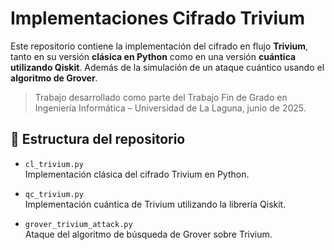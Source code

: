 # Implementaciones Cifrado Trivium
Este repositorio contiene la implementación del cifrado en flujo **Trivium**, tanto en su versión **clásica en Python** como en una versión **cuántica utilizando Qiskit**. Además de la simulación de un ataque cuántico usando el **algoritmo de Grover**.
> Trabajo desarrollado como parte del Trabajo Fin de Grado en Ingeniería Informática – Universidad de La Laguna, junio de 2025.
## 📂 Estructura del repositorio

- `cl_trivium.py`  
  Implementación clásica del cifrado Trivium en Python.
  
- `qc_trivium.py`  
  Implementación cuántica de Trivium utilizando la librería Qiskit.

- `grover_trivium_attack.py`  
  Ataque del algoritmo de búsqueda de Grover sobre Trivium.
